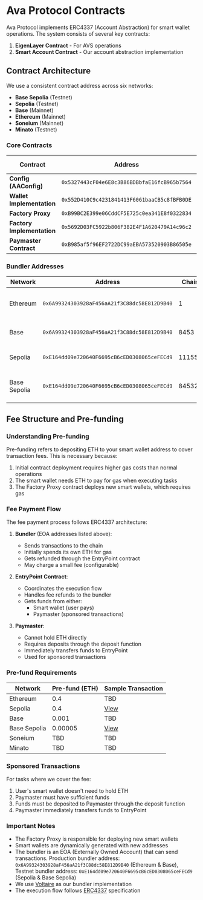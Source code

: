 # Ava Protocol Contracts

Ava Protocol implements ERC4337 (Account Abstraction) for smart wallet operations. The system consists of several key contracts:

1. **EigenLayer Contract** - For AVS operations
2. **Smart Account Contract** - Our account abstraction implementation

## Contract Architecture

We use a consistent contract address across six networks:

- **Base Sepolia** (Testnet)
- **Sepolia** (Testnet)
- **Base** (Mainnet)
- **Ethereum** (Mainnet)
- **Soneium** (Mainnet)
- **Minato** (Testnet)

### Core Contracts

| Contract                   | Address                                      | Base Sepolia                                                                            | Base                                                                            | Sepolia                                                                                 | Ethereum                                                                        | Soneium                                                                        | Minato                                                                                |
| -------------------------- | -------------------------------------------- | --------------------------------------------------------------------------------------- | ------------------------------------------------------------------------------- | --------------------------------------------------------------------------------------- | ------------------------------------------------------------------------------- | ------------------------------------------------------------------------------- | --------------------------------------------------------------------------------------- |
| **Config (AAConfig)**      | `0x5327443cF04e6E8c3B86BDBbfaE16fcB965b7564` | [View](https://sepolia.basescan.org/address/0x5327443cF04e6E8c3B86BDBbfaE16fcB965b7564) | [View](https://basescan.org/address/0x5327443cF04e6E8c3B86BDBbfaE16fcB965b7564) | [View](https://sepolia.etherscan.io/address/0x5327443cF04e6E8c3B86BDBbfaE16fcB965b7564) | [View](https://etherscan.io/address/0x5327443cF04e6E8c3B86BDBbfaE16fcB965b7564) | [View](https://soneium.blockscout.com/address/0x5327443cF04e6E8c3B86BDBbfaE16fcB965b7564) | [View](https://soneium-minato.blockscout.com/address/0x5327443cF04e6E8c3B86BDBbfaE16fcB965b7564) |
| **Wallet Implementation**  | `0x552D410C9c4231841413F6061baaCB5c8fBFB0DE` | [View](https://sepolia.basescan.org/address/0x552D410C9c4231841413F6061baaCB5c8fBFB0DE) | [View](https://basescan.org/address/0x552D410C9c4231841413F6061baaCB5c8fBFB0DE) | [View](https://sepolia.etherscan.io/address/0x552D410C9c4231841413F6061baaCB5c8fBFB0DE) | [View](https://etherscan.io/address/0x552D410C9c4231841413F6061baaCB5c8fBFB0DE) | [View](https://soneium.blockscout.com/address/0x552D410C9c4231841413F6061baaCB5c8fBFB0DE) | [View](https://soneium-minato.blockscout.com/address/0x552D410C9c4231841413F6061baaCB5c8fBFB0DE) |
| **Factory Proxy**          | `0xB99BC2E399e06CddCF5E725c0ea341E8f0322834` | [View](https://sepolia.basescan.org/address/0xB99BC2E399e06CddCF5E725c0ea341E8f0322834) | [View](https://basescan.org/address/0xB99BC2E399e06CddCF5E725c0ea341E8f0322834) | [View](https://sepolia.etherscan.io/address/0xB99BC2E399e06CddCF5E725c0ea341E8f0322834) | [View](https://etherscan.io/address/0xB99BC2E399e06CddCF5E725c0ea341E8f0322834) | [View](https://soneium.blockscout.com/address/0xB99BC2E399e06CddCF5E725c0ea341E8f0322834) | [View](https://soneium-minato.blockscout.com/address/0xB99BC2E399e06CddCF5E725c0ea341E8f0322834) |
| **Factory Implementation** | `0x5692D03FC5922b806F382E4F1A620479A14c96c2` | [View](https://sepolia.basescan.org/address/0x5692D03FC5922b806F382E4F1A620479A14c96c2) | [View](https://basescan.org/address/0x5692D03FC5922b806F382E4F1A620479A14c96c2) | [View](https://sepolia.etherscan.io/address/0x5692D03FC5922b806F382E4F1A620479A14c96c2) | [View](https://etherscan.io/address/0x5692D03FC5922b806F382E4F1A620479A14c96c2) | [View](https://soneium.blockscout.com/address/0x5692D03FC5922b806F382E4F1A620479A14c96c2) | [View](https://soneium-minato.blockscout.com/address/0x5692D03FC5922b806F382E4F1A620479A14c96c2) |
| **Paymaster Contract**     | `0xB985af5f96EF2722DC99aEBA573520903B86505e` | [View](https://sepolia.basescan.org/address/0xB985af5f96EF2722DC99aEBA573520903B86505e) | [View](https://basescan.org/address/0xB985af5f96EF2722DC99aEBA573520903B86505e) | [View](https://sepolia.etherscan.io/address/0xB985af5f96EF2722DC99aEBA573520903B86505e) | [View](https://etherscan.io/address/0xB985af5f96EF2722DC99aEBA573520903B86505e) | [View](https://soneium.blockscout.com/address/0xB985af5f96EF2722DC99aEBA573520903B86505e) | [View](https://soneium-minato.blockscout.com/address/0xB985af5f96EF2722DC99aEBA573520903B86505e) |

### Bundler Addresses

| Network       | Address                                      | Chain ID | Type | Notes                            |
| ------------- | -------------------------------------------- | -------- | ---- | -------------------------------- |
| Ethereum      | `0x6A99324303928aF456aA21f3C88dc58E812D9B40` | 1        | EOA  | Production bundler for Ethereum  |
| Base          | `0x6A99324303928aF456aA21f3C88dc58E812D9B40` | 8453     | EOA  | Production bundler for Base      |
| Sepolia       | `0xE164dd09e720640F6695cB6cED0308065ceFECd9` | 11155111 | EOA  | Testnet bundler for Sepolia      |
| Base Sepolia  | `0xE164dd09e720640F6695cB6cED0308065ceFECd9` | 84532    | EOA  | Testnet bundler for Base Sepolia |

## Fee Structure and Pre-funding

### Understanding Pre-funding

Pre-funding refers to depositing ETH to your smart wallet address to cover transaction fees. This is necessary because:

1. Initial contract deployment requires higher gas costs than normal operations
2. The smart wallet needs ETH to pay for gas when executing tasks
3. The Factory Proxy contract deploys new smart wallets, which requires gas

### Fee Payment Flow

The fee payment process follows ERC4337 architecture:

1. **Bundler** (EOA addresses listed above):

   - Sends transactions to the chain
   - Initially spends its own ETH for gas
   - Gets refunded through the EntryPoint contract
   - May charge a small fee (configurable)

2. **EntryPoint Contract**:

   - Coordinates the execution flow
   - Handles fee refunds to the bundler
   - Gets funds from either:
     - Smart wallet (user pays)
     - Paymaster (sponsored transactions)

3. **Paymaster**:
   - Cannot hold ETH directly
   - Requires deposits through the deposit function
   - Immediately transfers funds to EntryPoint
   - Used for sponsored transactions

### Pre-fund Requirements

| Network      | Pre-fund (ETH) | Sample Transaction                                                                                         |
| ------------ | -------------- | ---------------------------------------------------------------------------------------------------------- |
| Ethereum     | 0.4            | TBD                                                                                                        |
| Sepolia      | 0.4            | [View](https://sepolia.etherscan.io/tx/0xee325c48e6a6a35b91642b2483acd860255283aded8cb949a9594a8ab19c7f69) |
| Base         | 0.001          | TBD                                                                                                        |
| Base Sepolia | 0.00005        | [View](https://sepolia.basescan.org/tx/0x946e7b6e48fd1421d17263e9b89e329e264cb37de511077844e925f414be8851) |
| Soneium      | TBD            | TBD                                                                                                        |
| Minato       | TBD            | TBD                                                                                                        |

### Sponsored Transactions

For tasks where we cover the fee:

1. User's smart wallet doesn't need to hold ETH
2. Paymaster must have sufficient funds
3. Funds must be deposited to Paymaster through the deposit function
4. Paymaster immediately transfers funds to EntryPoint

### Important Notes

- The Factory Proxy is responsible for deploying new smart wallets
- Smart wallets are dynamically generated with new addresses
- The bundler is an EOA (Externally Owned Account) that can send transactions. Production bundler address: `0x6A99324303928aF456aA21f3C88dc58E812D9B40` (Ethereum & Base), Testnet bundler address: `0xE164dd09e720640F6695cB6cED0308065ceFECd9` (Sepolia & Base Sepolia)
- We use [Voltaire](https://github.com/candidelabs/voltaire) as our bundler implementation
- The execution flow follows [ERC4337](https://eips.ethereum.org/EIPS/eip-4337) specification
